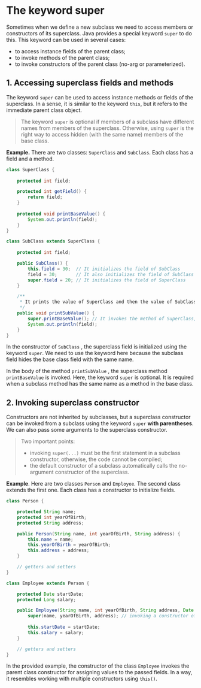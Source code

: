 # The keyword super

Sometimes when we define a new subclass we need to access members or constructors of its superclass. Java provides a special keyword `super` to do this. This keyword can be used in several cases:

- to access instance fields of the parent class;
- to invoke methods of the parent class;
- to invoke constructors of the parent class (no-arg or parameterized).

## 1. Accessing superclass fields and methods
The keyword `super` can be used to access instance methods or fields of the superclass. In a sense, it is similar to the keyword `this`, but it refers to the immediate parent class object.

> The keyword `super` is optional if members of a subclass have different names from members of the superclass. Otherwise, using `super` is the right way to access hidden (with the same name) members of the base class.

**Example.** There are two classes: `SuperClass` and `SubClass`. Each class has a field and a method.

```java
class SuperClass {
    
    protected int field;

    protected int getField() {
        return field;
    }
    
    protected void printBaseValue() {
        System.out.println(field);
    }
}

class SubClass extends SuperClass {
    
    protected int field;

    public SubClass() {
        this.field = 30;  // It initializes the field of SubClass
        field = 30;       // It also initializes the field of SubClass
        super.field = 20; // It initializes the field of SuperClass
    }

    /**     
     * It prints the value of SuperClass and then the value of SubClass
     */
    public void printSubValue() {
        super.printBaseValue(); // It invokes the method of SuperClass, super is optional here
        System.out.println(field);
    }
}
```

In the constructor of `SubClass` , the superclass field is initialized using the keyword `super`. We need to use the keyword here because the subclass field hides the base class field with the same name.

In the body of the method `printSubValue` , the superclass method `printBaseValue` is invoked. Here, the keyword `super` is optional. It is required when a subclass method has the same name as a method in the base class.

## 2. Invoking superclass constructor

Constructors are not inherited by subclasses, but a superclass constructor can be invoked from a subclass using the keyword `super` **with parentheses**. We can also pass some arguments to the superclass constructor.

> Two important points:
>- invoking `super(...)` must be the first statement in a subclass constructor, otherwise, the code cannot be compiled;
>- the default constructor of a subclass automatically calls the no-argument constructor of the superclass.

**Example**. Here are two classes `Person` and `Employee`. The second class extends the first one. Each class has a constructor to initialize fields.
```java
class Person {

    protected String name;
    protected int yearOfBirth;
    protected String address;

    public Person(String name, int yearOfBirth, String address) {
        this.name = name;
        this.yearOfBirth = yearOfBirth;
        this.address = address;
    }

    // getters and setters
}

class Employee extends Person {

    protected Date startDate;
    protected Long salary;

    public Employee(String name, int yearOfBirth, String address, Date startDate, Long salary) {
        super(name, yearOfBirth, address); // invoking a constructor of the superclass
        
        this.startDate = startDate;
        this.salary = salary;
    }

    // getters and setters
}
```

In the provided example, the constructor of the class `Employee` invokes the parent class constructor for assigning values to the passed fields. In a way, it resembles working with multiple constructors using `this()`.

